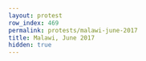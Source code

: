 ```yaml
---
layout: protest
row_index: 469
permalink: protests/malawi-june-2017
title: Malawi, June 2017
hidden: true
---
```

